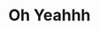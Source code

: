 ---
pid: FS88
title: Oh Yeahhh
location_transcription: Intersection
zipcode: '21161'
outside_phl: 'White Hall MD '
neighborhood: 
age: '18'
age_range: 13-19
instagram: 
image_file_name: FS_88.jpg
proposal_transcription: |-
  Mike Myers Cat In the Hat
  to memorialize the greatest meme of the millenials
  [Mike Myers as Cat in the Hat, pointing]
topic: Pop Culture
topic_summary: '0'
type: Memorial,Image
keywords_other: cat in the hat
credit: Kirsten DiBastiani
image_labels: 
twitter: 
facebook: 
permalink: "/monuments/fs88/"
layout: item-page
---